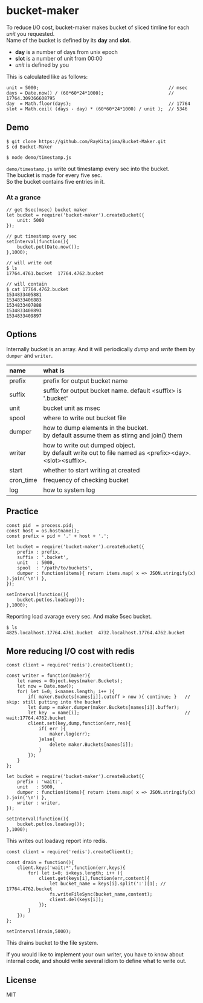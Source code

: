
# bucket-maker

To reduce I/O cost, bucket-maker makes bucket of sliced timline for each *unit* you requested.  
Name of the bucket is defined by its **day** and **slot**.

* **day** is a number of days from unix epoch
* **slot** is a number of unit from 00:00
* *unit* is defined by you

This is calculated like as follows:

``` 
unit = 5000;                                                // msec
days = Date.now() / (60*60*24*1000);                        // 17764.309366608795
day  = Math.floor(days);                                    // 17764
slot = Math.ceil( (days - day) * (60*60*24*1000) / unit );  // 5346
``` 

## Demo

``` 
$ git clone https://github.com/RayKitajima/Bucket-Maker.git
$ cd Bucket-Maker

$ node demo/timestamp.js
``` 

`demo/timestamp.js` write out timestamp every sec into the bucket.  
The bucket is made for every five sec.  
So the bucket contains five entries in it.

### At a grance

``` 
// get 5sec(msec) bucket maker
let bucket = require('bucket-maker').createBucket({
	unit: 5000
});

// put timestamp every sec
setInterval(function(){
	bucket.put(Date.now());
},1000);

// will write out
$ ls 
17764.4761.bucket  17764.4762.bucket

// will contain
$ cat 17764.4762.bucket
1534833405881
1534833406883
1534833407888
1534833408893
1534833409897
``` 

## Options

Internally bucket is an array. And it will periodically *dump* and *write* them by `dumper` and `writer`.

| name      | what is                                                             |
|:----------|:--------------------------------------------------------------------|
| prefix    | prefix for output bucket name                                       | 
| suffix    | suffix for output bucket name. default \<suffix\> is '.bucket'      | 
| unit      | bucket unit as msec                                                 | 
| spool     | where to write out bucket file                                      | 
| dumper    | how to dump elements in the bucket. <br>by default assume them as stirng and join() them | 
| writer    | how to write out dumped object. <br>by default write out to file named as \<prefix\>\<day\>.\<slot\>\<suffix\>. | 
| start     | whether to start writing at created                                 | 
| cron_time | frequency of checking bucket                                        | 
| log       | how to system log                                                   |

## Practice

``` 
const pid  = process.pid;
const host = os.hostname();
const prefix = pid + '.' + host + '.';

let bucket = require('bucket-maker').createBucket({
	prefix : prefix,
	suffix : '.bucket',
	unit   : 5000,
	spool  : '/path/to/buckets',
	dumper : function(items){ return items.map( x => JSON.stringify(x) ).join('\n') },
});

setInterval(function(){
	bucket.put(os.loadavg());
},1000);
```

Reporting load avarage every sec. And make 5sec bucket.

``` 
$ ls 
4825.localhost.17764.4761.bucket  4732.localhost.17764.4762.bucket
``` 

## More reducing I/O cost with redis

``` 
const client = require('redis').createClient();

const writer = function(maker){
	let names = Object.keys(maker.Buckets);
	let now = Date.now();
	for( let i=0; i<names.length; i++ ){
		if( maker.Buckets[names[i]].cutoff > now ){ continue; }   // skip: still putting into the bucket
		let dump = maker.dumper(maker.Buckets[names[i]].buffer);
		let key  = name[i];                                       // wait:17764.4762.bucket
		client.set(key,dump,function(err,res){
			if( err ){
				maker.log(err);
			}else{
				delete maker.Buckets[names[i]];
			}
		});
	}
};

let bucket = require('bucket-maker').createBucket({
	prefix : 'wait:',
	unit   : 5000,
	dumper : function(items){ return items.map( x => JSON.stringify(x) ).join('\n') },
	writer : writer,
});

setInterval(function(){
	bucket.put(os.loadavg());
},1000);
```

This writes out loadavg report into redis.

```
const client = require('redis').createClient();

const drain = function(){
	client.keys('wait:*',function(err,keys){
		for( let i=0; i<keys.length; i++ ){
			client.get(keys[i],function(err,content){
				let bucket_name = keys[i].split(':')[1]; // 17764.4762.bucket
				fs.writeFileSync(bucket_name,content);
				client.del(keys[i]);
			});
		}
	});
};

setInterval(drain,5000);
```

This drains bucket to the file system.

If you would like to implement your own writer, you have to know about internal code, and should write several idiom to define what to write out.


## License

MIT

